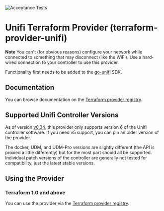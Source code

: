 ![Acceptance Tests](https://github.com/filipowm/terraform-provider-unifi/workflows/Acceptance%20Tests/badge.svg?event=push)

# Unifi Terraform Provider (terraform-provider-unifi)

**Note** You can't (for obvious reasons) configure your network while connected to something that may disconnect (like the WiFi). Use a hard-wired connection to your controller to use this provider.

Functionality first needs to be added to the [go-unifi](https://github.com/filipowm/go-unifi) SDK.

## Documentation

You can browse documentation on the [Terraform provider registry](https://registry.terraform.io/providers/filipowm/unifi/latest/docs).

## Supported Unifi Controller Versions

As of version [v0.34](https://github.com/filipowm/terraform-provider-unifi/releases/tag/v0.34.0), this provider only supports version 6 of the Unifi controller software. If you need v5 support, you
can pin an older version of the provider.

The docker, UDM, and UDM-Pro versions are slightly different (the API is proxied a little differently) but for the most part should all be supported. Individual patch versions of the controller are
generally not tested for compatibility, just the latest stable versions.

## Using the Provider

### Terraform 1.0 and above

You can use the provider via the [Terraform provider registry](https://registry.terraform.io/providers/filipowm/unifi).
